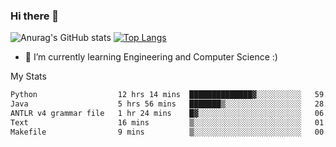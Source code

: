 ### Hi there 👋

![Anurag's GitHub stats](https://github-readme-stats.vercel.app/api?username=MatteoIorio11&show_icons=true&theme=dark) 
[![Top Langs](https://github-readme-stats.vercel.app/api/top-langs/?username=MatteoIorio11&theme=dark)](https://github.com/MatteoIorio11/github-readme-stats)

- 🌱 I’m currently learning Engineering and Computer Science :)

<!--
**MatteoIorio11/MatteoIorio11** is a ✨ _special_ ✨ repository because its `README.md` (this file) appears on your GitHub profile.

Here are some ideas to get you started:

- 🔭 I’m currently working on ...
- 🌱 I’m currently learning ...
- 👯 I’m looking to collaborate on ...
- 🤔 I’m looking for help with ...
- 💬 Ask me about ...
- 📫 How to reach me: ...
- 😄 Pronouns: ...
- ⚡ Fun fact: ...
-->
My Stats
<!--START_SECTION:waka-->

```txt
Python                  12 hrs 14 mins  ██████████████▓░░░░░░░░░░   59.05 %
Java                    5 hrs 56 mins   ███████▒░░░░░░░░░░░░░░░░░   28.70 %
ANTLR v4 grammar file   1 hr 24 mins    █▓░░░░░░░░░░░░░░░░░░░░░░░   06.82 %
Text                    16 mins         ▒░░░░░░░░░░░░░░░░░░░░░░░░   01.29 %
Makefile                9 mins          ▒░░░░░░░░░░░░░░░░░░░░░░░░   00.80 %
```

<!--END_SECTION:waka-->
